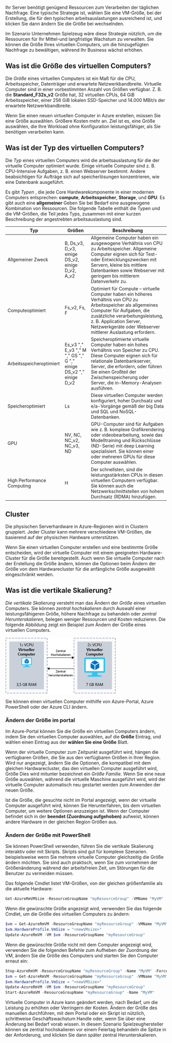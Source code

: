 Ihr Server benötigt genügend Ressourcen zum Verarbeiten der täglichen Nachfrage. Eine typische Strategie ist, wählen Sie eine VM-Größe, bei der Erstellung, die für den typischen arbeitsauslastungen ausreichend ist, und klicken Sie dann ändern Sie die Größe bei wechselnden.

Im Szenario Unternehmen Spielzeug wäre diese Strategie nützlich, um die Ressourcen für Ihr Mittel-und langfristige Wachstum zu verwalten. Sie können die Größe Ihres virtuellen Computers, um die hinzugefügten Nachfrage zu bewältigen, während Ihr Business wächst erhöhen.

## <a name="what-is-virtual-machine-size"></a>Was ist die Größe des virtuellen Computers?

Die _Größe_ eines virtuellen Computers ist ein Maß für die CPU, Arbeitsspeicher, Datenträger und erwartete Netzwerkbandbreite. Virtuelle Computer sind in einer vorbestimmten Anzahl von Größen verfügbar. Z. B. die **Standard_F32s_v2** Größe hat, 32 virtuellen CPUs, 64 GiB Arbeitsspeicher, einer 256 GiB lokalen SSD-Speicher und 14.000 MBit/s der erwartete Netzwerkbandbreite.

Wenn Sie einen neuen virtuellen Computer in Azure erstellen, müssen Sie eine Größe auswählen. Größere Kosten mehr an. Ziel ist es, eine Größe auswählen, die Ihre Workload ohne Konfiguration leistungsfähiger, als Sie benötigen verarbeiten kann.

## <a name="what-is-virtual-machine-type"></a>Was ist der Typ des virtuellen Computers?

Die _Typ_ eines virtuellen Computers wird die arbeitsauslastung für die der virtuelle Computer optimiert wurde. Einige virtuelle Computer sind z. B. CPU-Intensive Aufgaben, z. B. einen Webserver bestimmt. Andere beabsichtigen für Aufträge sich auf speicherlösungen konzentrieren, wie eine Datenbank ausgeführt.

Es gibt _Typen_ , die jede Core Hardwarekomponente in einer modernen Computers entsprechen: **compute**, **Arbeitsspeicher**, **Storage**, und  **GPU**. Es gibt auch eine **allgemeiner** Geben Sie bei Bedarf eine ausgewogene Kombination von Ressourcen. Die folgende Tabelle enthält die Typen und die VM-Größen, die Teil jedes Typs, zusammen mit einer kurzen Beschreibung der angestrebten arbeitsauslastung sind.

|Typ|Größen|Beschreibung|
|---|---|---|
|Allgemeiner Zweck|B, Ds_v3, D_v3, einige DS_v2, einige D_v2, A_v2|Allgemeine Computer haben ein ausgewogene Verhältnis von CPU zu Arbeitsspeicher. Allgemeine Computer eignen sich für Test- oder Entwicklungszwecken mit Servern, kleine bis mittlere Datenbanken sowie Webserver mit geringem bis mittlerem Datenverkehr zu.|
|Computeoptimiert|Fs_v2, Fs, F|Optimiert für Compute – virtuelle Computer haben ein höheres Verhältnis von CPU zu Arbeitsspeicher als allgemeines Computer für Aufgaben, die zusätzliche verarbeitungsleistung, z. B. Application Server, Netzwerkgeräte oder Webserver mittlerer Auslastung erfordern.|
|Arbeitsspeicheroptimiert|Es_v3 "," E_v3 "," M "," GS "," G "," einige DS_v2 "," einige D_v2|Speicheroptimierte virtuelle Computer haben ein hohes Verhältnis von Speicher zu CPU. Diese Computer eignen sich für relationale Datenbankserver, Server, die erfordern, oder führen Sie einen Großteil der Zwischenspeicherung oder Server, die in-Memory-Analysen ausführen.|
|Speicheroptimiert|Ls|Diese virtuellen Computer werden konfiguriert, hoher Durchsatz und e/a-Vorgänge gemäß der big Data und SQL und NoSQL-Datenbanken.|
|GPU|NV, NC, NC_v2, NC_v3, ND|GPU-Computer sind für Aufgaben wie z. B. komplexe Grafikrendering oder videobearbeitung, sowie das Modelltraining und Rückschlüsse (ND-Serie) mit deep Learning spezialisiert. Sie können einer oder mehreren GPUs für diese Computer auswählen.|
|High Performance Computing|H|Der schnellsten, sind die leistungsstärksten CPUs in diesen virtuellen Computern verfügbar. Sie können auch die Netzwerkschnittstellen von hohem Durchsatz (RDMA) hinzufügen.|

## <a name="clusters"></a>Cluster

Die physischen Serverhardware in Azure-Regionen wird in Clustern gruppiert. Jeder Cluster kann mehrere verschiedene VM-Größen, die basierend auf der physischen Hardware unterstützen.

Wenn Sie einen virtuellen Computer erstellen und eine bestimmte Größe entscheiden, wird der virtuelle Computer mit einem geeigneten Hardware-Cluster für die Größe bereitgestellt. Auch wenn Sie virtuelle Computer nach der Erstellung die Größe ändern, können die Optionen beim Ändern der Größe von dem Hardwarecluster für die anfängliche Größe ausgewählt eingeschränkt werden.

## <a name="what-is-vertical-scaling"></a>Was ist die vertikale Skalierung?

_Die vertikale Skalierung_ versteht man das Ändern der _Größe_ eines virtuellen Computers. Sie können _zentral hochskalieren_ durch Auswahl einer leistungsfähigeren Größe, höhere Nachfrage zu behandeln oder _zentral Herunterskalieren,_ belegen weniger Ressourcen und Kosten reduzieren. Die folgende Abbildung zeigt ein Beispiel zum Ändern der Größe eines virtuellen Computers.

![Eine Abbildung, zeigt der vertikalen und horizontalen Herunterskalieren einer VM so ändern Sie die Leistungsfähigkeit.](../media/2-ScaleUpDown.png)

Sie können einen virtuellen Computer mithilfe von Azure-Portal, Azure PowerShell oder der Azure CLI ändern.

### <a name="resize-in-the-portal"></a>Ändern der Größe im portal

Im Azure-Portal können Sie die Größe ein virtuellen Computers ändern, indem Sie den virtuellen Computer auswählen, auf die **Größe** Eintrag, und wählen einen Eintrag aus der **wählen Sie eine Größe** Blatt. 

Wenn der virtuelle Computer zum Zeitpunkt ausgeführt wird, hängen die verfügbaren Größen, die Sie aus den verfügbaren Größen in Ihrer Region. Wird nur angezeigt, ändern Sie die Optionen, die kompatibel mit dem gleichen Hardwarecluster, das den virtuellen Computer ausgeführt wird, Größe Dies wird mitunter bezeichnet ein *Größe Familie*. Wenn Sie eine neue Größe auswählen, während die virtuelle Maschine ausgeführt wird, wird der virtuelle Computer automatisch neu gestartet werden zum Anwenden der neuen Größe.

Ist die Größe, die gesuchte nicht im Portal angezeigt, wenn der virtuelle Computer ausgeführt wird, können Sie Herunterfahren, bis dem virtuellen Computer, um weitere Optionen anzuzeigen ist. Wenn der Computer befindet sich in der **beendet (Zuordnung aufgehoben)** aufweist, können andere Hardware in der gleichen Region Größen aus.

### <a name="resize-with-powershell"></a>Ändern der Größe mit PowerShell

Sie können PowerShell verwenden, führen Sie die vertikale Skalierung interaktiv oder mit Skripts. Skripts sind gut für komplexe Szenarien. beispielsweise wenn Sie mehrere virtuelle Computer gleichzeitig die Größe ändern möchten. Sie sind auch praktisch, wenn Sie zum vornehmen der Größenänderung während der arbeitsfreien Zeit, um Störungen für die Benutzer zu vermeiden müssen.

Das folgende Cmdlet listet VM-Größen, von der gleichen größenfamilie als die aktuelle Hardware:

```PowerShell
Get-AzureRmVMSize -ResourceGroupName "myResourceGroup" -VMName "MyVM"
```

Wenn die gewünschte Größe angezeigt wird, verwenden Sie das folgende Cmdlet, um die Größe des virtuellen Computers zu ändern:

```PowerShell
$vm = Get-AzureRmVM -ResourceGroupName "myResourceGroup" -VMName "MyVM"
$vm.HardwareProfile.VmSize = "<newVMsize>"
Update-AzureRmVM -VM $vm -ResourceGroupName "myResourceGroup"
```

Wenn die gewünschte Größe nicht mit dem Computer angezeigt wird, verwenden Sie die folgenden Befehle zum Aufheben der Zuordnung der VM, ändern Sie die Größe des Computers und starten Sie den Computer erneut ein:

```PowerShell
Stop-AzureRmVM -ResourceGroupName "myResourceGroup" -Name "MyVM" -Force
$vm = Get-AzureRmVM -ResourceGroupName "myResourceGroup" -VMName "MyVM"
$vm.HardwareProfile.VmSize = "<newVMSize>"
Update-AzureRmVM -VM $vm -ResourceGroupName "myResourceGroup"
Start-AzureRmVM -ResourceGroupName "myResourceGroup" -Name "MyVM"
```

Virtuelle Computer in Azure kann geändert werden, nach Bedarf, um die Leistung zu erhöhen oder Verringern der Kosten. Ändern der Größe des manuellen durchführen, mit dem Portal oder ein Skript ist nützlich, schrittweise Geschäftswachstum Handle oder, wenn Sie über eine Änderung bei Bedarf vorab wissen. In diesem Szenario Spielzeughersteller können sie zentral hochskalieren vor einem Feiertag behandeln die Spitze in der Anforderung, und klicken Sie dann später zentral Herunterskalieren.
